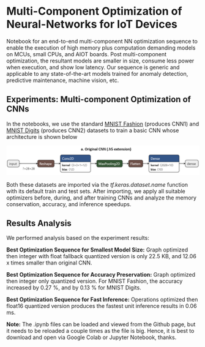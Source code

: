 # Multi-Component Optimization of Neural-Networks for IoT Devices

Notebook for an end-to-end multi-component NN optimization sequence to enable the execution of high memory plus computation demanding models on MCUs, small CPUs, and AIOT boards. Post multi-component optimization, the resultant models are smaller in size, consume less power when execution, and show low latency. Our sequence is generic and applicable to any state-of-the-art models trained for anomaly detection, predictive maintenance, machine vision, etc.

## Experiments: Multi-component Optimization of CNNs

In the notebooks, we use the standard [MNIST Fashion](https://www.kaggle.com/zalando-research/fashionmnist) (produces CNN1) and [MNIST Digits](http://yann.lecun.com/exdb/mnist/) (produces CNN2) datasets to train a basic CNN whose architecture is shown below

![alt text](https://github.com/bharathsudharsan/CNN_on_MCU/blob/main/Original_CNN_architecture.png)

Both these datasets are imported via the *tf.keras.dataset.name* function with its default train and test sets. After importing, we apply all suitable optimizers before, during, and after training CNNs and analyze the memory conservation, accuracy, and inference speedups.

## Results Analysis

We performed analysis based on the experiment results:

**Best Optimization Sequence for Smallest Model Size:** Graph optimized then integer with float fallback quantized version is only 22.5 KB, and 12.06 x times smaller than original CNN. 

**Best Optimization Sequence for Accuracy Preservation:** Graph optimized then integer only quantized version. For MNIST Fashion, the accuracy increased by 0.27 %, and by 0.13 % for MNIST Digits.

**Best Optimization Sequence for Fast Inference:** Operations optimized then float16 quantized version produces the fastest unit inference results in 0.06 ms.



**Note:** The .ipynb files can be loaded and viewed from the Github page, but it needs to be reloaded a couple times as the file is big. Hence, it is best to download and open via Google Colab or Jupyter Notebook, thanks.




